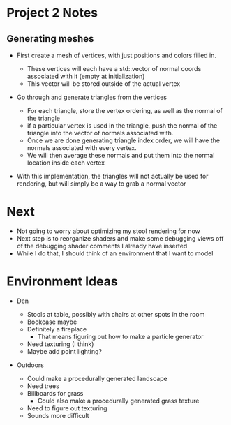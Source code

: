 Project 2 Notes
===============

Generating meshes
-----------------
- First create a mesh of vertices, with just positions and colors filled in.
  - These vertices will each have a std::vector of normal coords associated with it 
    (empty at initialization)
  - This vector will be stored outside of the actual vertex

- Go through and generate triangles from the vertices
  - For each triangle, store the vertex ordering, as well as the normal of the triangle
  - if a particular vertex is used in the triangle, push the normal of the triangle
    into the vector of normals associated with.
  - Once we are done generating triangle index order, we will have the normals associated
    with every vertex.
  - We will then average these normals and put them into the normal location inside 
    each vertex

- With this implementation, the triangles will not actually be used for rendering, but will
  simply be a way to grab a normal vector


Next
======
- Not going to worry about optimizing my stool rendering for now
- Next step is to reorganize shaders and make some debugging views off of the debugging
  shader comments I already have inserted
- While I do that, I should think of an environment that I want to model

Environment Ideas
=================
- Den
  - Stools at table, possibly with chairs at other spots in the room
  - Bookcase maybe
  - Definitely a fireplace
	- That means figuring out how to make a particle generator
  - Need texturing (I think)
  - Maybe add point lighting?

- Outdoors
  - Could make a procedurally generated landscape
  - Need trees
  - Billboards for grass
	- Could also make a procedurally generated grass texture
  - Need to figure out texturing
  - Sounds more difficult

